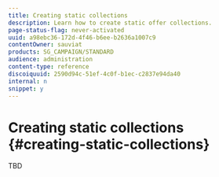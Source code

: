 ```yaml
---
title: Creating static collections
description: Learn how to create static offer collections.
page-status-flag: never-activated
uuid: a98ebc36-172d-4f46-b6ee-b2636a1007c9
contentOwner: sauviat
products: SG_CAMPAIGN/STANDARD
audience: administration
content-type: reference
discoiquuid: 2590d94c-51ef-4c0f-b1ec-c2837e94da40
internal: n
snippet: y
---
```


# Creating static collections {#creating-static-collections}

TBD

